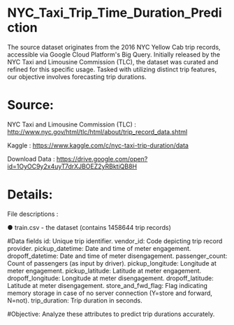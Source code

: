 # NYC_Taxi_Trip_Time_Duration_Prediction

The source dataset originates from the 2016 NYC Yellow Cab trip records, accessible via Google Cloud Platform's Big Query. Initially released by the NYC Taxi and Limousine Commission (TLC), the dataset was curated and refined for this specific usage. Tasked with utilizing distinct trip features, our objective involves forecasting trip durations.

# Source: 
NYC Taxi and Limousine Commission (TLC) : http://www.nyc.gov/html/tlc/html/about/trip_record_data.shtml

Kaggle : https://www.kaggle.com/c/nyc-taxi-trip-duration/data

Download Data : https://drive.google.com/open?id=1OyOC9y2x4uyT7drXJBOEZ2yRBktiQB8H



# Details:
File descriptions :

● train.csv - the dataset (contains 1458644 trip records)


#Data fields
id: Unique trip identifier.
vendor_id: Code depicting trip record provider.
pickup_datetime: Date and time of meter engagement.
dropoff_datetime: Date and time of meter disengagement.
passenger_count: Count of passengers (as input by driver).
pickup_longitude: Longitude at meter engagement.
pickup_latitude: Latitude at meter engagement.
dropoff_longitude: Longitude at meter disengagement.
dropoff_latitude: Latitude at meter disengagement.
store_and_fwd_flag: Flag indicating memory storage in case of no server connection (Y=store and forward, N=not).
trip_duration: Trip duration in seconds.



#Objective: 
Analyze these attributes to predict trip durations accurately.
